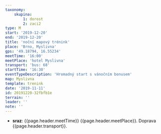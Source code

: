 ```yaml
---
taxonomy:
    skupina:
        1: dorost
        2: zaci2
type: M
start: '2019-12-20'
end: '2019-12-20'
title: 'noční mapový trénink'
place: 'Brno, Myslivna'
gps: '49.18794, 16.55234'
meetTime: '16:00'
meetPlace: 'hotel Myslivna'
transport: 'bus: 68'
startTime: '16:30'
eventTypeDescription: 'Hromadný start s vánočním bonusem'
map: Myslivna
template: trenink
date: '2019-11-11'
id: 20191220-32fbfb1e
terrain: ''
leader: ''
note: ''
---
```

* **sraz**: {{page.header.meetTime}} {{page.header.meetPlace}}. Doprava {{page.header.transport}}.
